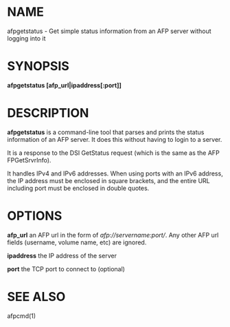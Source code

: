 # NAME

afpgetstatus - Get simple status information from an AFP server without
logging into it

# SYNOPSIS

**afpgetstatus \[afp_url|ipaddress\[:port\]\]**

# DESCRIPTION

**afpgetstatus** is a command-line tool that parses and prints the status
information of an AFP server. It does this without having to login to a
server.

It is a response to the DSI GetStatus request (which is the same as the
AFP FPGetSrvrInfo).

It handles IPv4 and IPv6 addresses. When using ports with an IPv6
address, the IP address must be enclosed in square brackets,
and the entire URL including port must be enclosed in double quotes.

# OPTIONS

**afp_url** an AFP url in the form of *afp://servername:port/*. Any
other AFP url fields (username, volume name, etc) are ignored.

**ipaddress** the IP address of the server

**port** the TCP port to connect to (optional)

# SEE ALSO

afpcmd(1)
